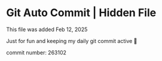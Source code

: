 # Git Auto Commit | Hidden File

This file was added Feb 12, 2025

Just for fun and keeping my daily git commit active 🤪

commit number: 263102
